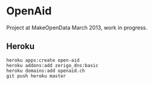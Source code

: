 OpenAid
=======

Project at MakeOpenData March 2013, work in progress.

Heroku
------

    heroku apps:create open-aid
    heroku addons:add zerigo_dns:basic
    heroku domains:add openaid.ch
    git push heroku master
